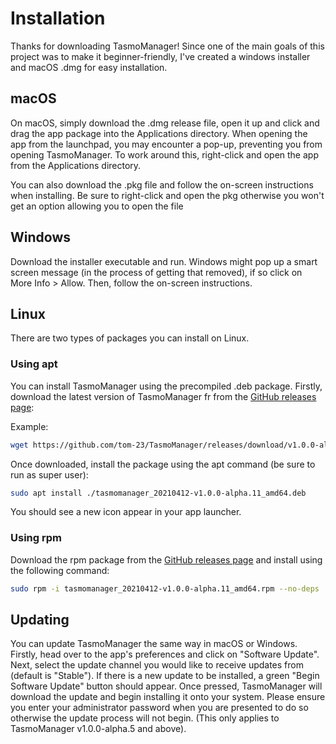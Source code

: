 # Installation
Thanks for downloading TasmoManager! Since one of the main goals of this project was to make it beginner-friendly, I've created a windows installer and macOS .dmg for easy installation. 

## macOS
On macOS, simply download the .dmg release file, open it up and click and drag the app package into the Applications directory. When opening the app from the launchpad, you may encounter a pop-up, preventing you from opening TasmoManager. To work around this, right-click and open the app from the Applications directory.

You can also download the .pkg file and follow the on-screen instructions when installing. Be sure to right-click and open the pkg otherwise you won't get an option allowing you to open the file

## Windows
Download the installer executable and run. Windows might pop up a smart screen message (in the process of getting that removed), if so click on More Info > Allow. Then, follow the on-screen instructions.

## Linux

There are two types of packages you can install on Linux.

### Using apt
You can install TasmoManager using the precompiled .deb package. Firstly, download the latest version of TasmoManager fr
from the [GitHub releases page](https://github.com/tom-23/TasmoManager/releases):

Example:
```bash
wget https://github.com/tom-23/TasmoManager/releases/download/v1.0.0-alpha.11/tasmomanager_20210412-v1.0.0-alpha.11_amd64.deb
```

Once downloaded, install the package using the apt command (be sure to run as super user):
```bash
sudo apt install ./tasmomanager_20210412-v1.0.0-alpha.11_amd64.deb
```

You should see a new icon appear in your app launcher.

### Using rpm
Download the rpm package from the [GitHub releases page](https://github.com/tom-23/TasmoManager/releases) and install using the following command:

```bash
sudo rpm -i tasmomanager_20210412-v1.0.0-alpha.11_amd64.rpm --no-deps
```

## Updating
You can update TasmoManager the same way in macOS or Windows. Firstly, head over to the app's preferences and click on "Software Update". Next, select the update channel you would like to receive updates from (default is "Stable"). If there is a new update to be installed, a green "Begin Software Update" button should appear. Once pressed, TasmoManager will download the update and begin installing it onto your system. Please ensure you enter your administrator password when you are presented to do so otherwise the update process will not begin. (This only applies to TasmoManager v1.0.0-alpha.5 and above).
